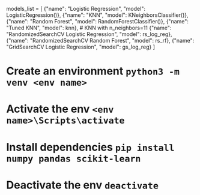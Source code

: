 models_list = [
{"name": "Logistic Regression", "model": LogisticRegression()},
{"name": "KNN", "model": KNeighborsClassifier()},
{"name": "Random Forest", "model": RandomForestClassifier()},
{"name": "Tuned KNN", "model": knn}, # KNN with n_neighbors=11
{"name": "RandomizedSearchCV Logistic Regression", "model": rs_log_reg},
{"name": "RandomizedSearchCV Random Forest", "model": rs_rf},
{"name": "GridSearchCV Logistic Regression", "model": gs_log_reg}
]

# Create an environment `python3 -m venv <env name>`

# Activate the env `<env name>\Scripts\activate`

# Install dependencies `pip install numpy pandas scikit-learn`

# Deactivate the env `deactivate`

